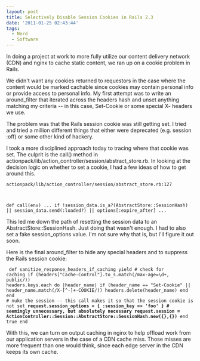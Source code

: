 ```yaml
---
layout: post
title: Selectively Disable Session Cookies in Rails 2.3
date: '2011-01-25 02:43:44'
tags:
  - Nerd
  - Software
---
```


In doing a project at work to more fully utilize our content delivery network (CDN) and nginx to cache static content, we ran up on a cookie problem in Rails.

We didn't want any cookies returned to requestors in the case where the content would be marked cachable since cookies may contain personal info or provide access to personal info. My first attempt was to write an around_filter that iterated across the headers hash and unset anything matching my criteria -- in this case, Set-Cookie or some special X- headers we use.

The problem was that the Rails session cookie was still getting set. I tried and tried a million different things that either were deprecated (e.g. session :off) or some other kind of hackery.

I took a more disciplined approach today to tracing where that cookie was set. The culprit is the call() method in actionpack/lib/action_controller/session/abstract_store.rb. In looking at the decision logic on whether to set a cookie, I had a few ideas of how to get around this.

<code>actionpack/lib/action_controller/session/abstract_store.rb:127

def call(env)
...
if !session_data.is_a?(AbstractStore::SessionHash) || session_data.send(:loaded?) || options[:expire_after]
...</code>

This led me down the path of resetting the session data to an AbstractStore::SessionHash. Just doing that wasn't enough. I had to also set a fake session_options value. I'm not sure why that is, but I'll figure it out soon.

Here is the final around_filter to hide any special headers and to suppress the Rails session cookie:

<code> def sanitize_response_headers_if_caching
yield # check for caching
if (headers["Cache-Control"].to_s.match(/max-age=\d+, public/))
headers.keys.each do |header_name|
if (header_name == "Set-Cookie" || header_name.match(/X-[^-]+-COOKIE/))
headers.delete(header_name)
end
end # nuke the session -- this call makes it so that the session cookie is not set
<b>request.session_options = { :session_key => 'foo' } # seemingly unnecessary, but absolutely necessary
request.session = ActionController::Session::AbstractStore::SessionHash.new({},{})</b>
end
true
end</code>

With this, we can turn on output caching in nginx to help offload work from our application servers in the case of a CDN cache miss. Those misses are more frequent than one would think, since each edge server in the CDN keeps its own cache.
